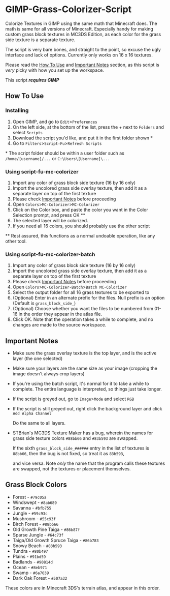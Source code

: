 # GIMP-Grass-Colorizer-Script
Colorize Textures in GIMP using the same math that Minecraft does. The math is same for all versions 
of Minecraft. Especially handy for making custom grass block textures in MC3DS Edition, as 
each color for the grass side texture is a separate texture.

The script is very bare bones, and straight to the point, so excuse the ugly interface and lack of 
options. Currently only works on 16 x 16 textures.

Please read the [How To Use](#how-to-use) and [Important Notes](#important-notes) section, as this 
script is _very_ picky with how you set up the workspace.

This script _**requires GIMP**_


## How To Use

### Installing
1. Open GIMP, and go to `Edit`>`Preferences`
2. On the left side, at the bottom of the list, press the + next to `Folders` and select `Scripts`
3. Download the script you'd like, and put it in the first folder shown \*
4. Go to `Filters`>`Script-Fu`>`Refresh Scripts`

\* The script folder should be within a user folder such as `/home/[username]/...` or `C:\Users\[Username]\...`

### Using script-fu-mc-colorizer
1. Import any color of grass block side texture (16 by 16 only)
2. Import the uncolored grass side overlay texture, then add it as a separate layer on top of the first texture
3. Please check [Important Notes](#important-notes) before proceeding
4. Open `Colors`>`MC-Colorizer`>`MC-Colorizer`
5. Click on the Color box, and paste the color you want in the Color Selection prompt, and press OK \*\*
6. The selected layer will be colorized.
7. If you need all 16 colors, you should probably use the other script

\*\* Rest assured, this functions as a normal undoable operation, like any other tool.
   
### Using script-fu-mc-colorizer-batch
1. Import any color of grass block side texture (16 by 16 only)
2. Import the uncolored grass side overlay texture, then add it as a separate layer on top of the first texture
3. Please check [Important Notes](#important-notes) before proceeding
4. Open `Colors`>`MC-Colorizer-Batch`>`Batch MC-Colorizer`
5. Select the output folder for all 16 grass textures to be exported to
6. (Optional) Enter in an alternate prefix for the files. Null prefix is an option (Default is `grass_block_side_`) 
7. (Optional) Choose whether you want the files to be numbered from 01-16 in the order they appear in the atlas file.
8. Click OK. Note that the operation takes a while to complete, and no changes are made to the source workspace.


## Important Notes
- Make sure the grass overlay texture is the top layer, and is the active layer (the one selected)
- Make sure your layers are the same size as your image (cropping the image doesn't always crop layers)
- If you're using the batch script, it's normal for it to take a while to complete. The entire language is interpreted, so things just take longer.
- If the script is greyed out, go to `Image`>`Mode` and select `RGB`
- If the script is still greyed out, right click the background layer and click `Add Alpha Channel`

  Do the same to all layers.
- STBrian's MC3DS Texture Maker has a bug, wherein the names for grass side texture colors `#88bb66` and `#83b593` are swapped.

  If the sixth `grass_block_side_######` entry in the list of textures is `88bb66`, then the bug is not fixed, so treat it as `83b593`,

  and vice versa. Note _only_ the name that the program calls these textures are swapped, not the textures or placement themselves.


## Grass Block Colors
- Forest - `#79c05a`
- Windswept - `#8ab689`
- Savanna - `#bfb755`
- Jungle - `#59c93c`
- Mushroom - `#55c93f`
- Birch Forest - `#88bb66`
- Old Growth Pine Taiga - `#86b87f`
- Sparse Jungle - `#64c73f`
- Taiga/Old Growth Spruce Taiga - `#86b783`
- Snowy Beach - `#83b593`
- Tundra - `#80b497`
- Plains - `#91bd59`
- Badlands - `#90814d`
- Ocean - `#8eb971`
- Swamp - `#6a7039`
- Dark Oak Forest - `#507a32`

These colors are in Minecraft 3DS's terrain atlas, and appear in this order.
